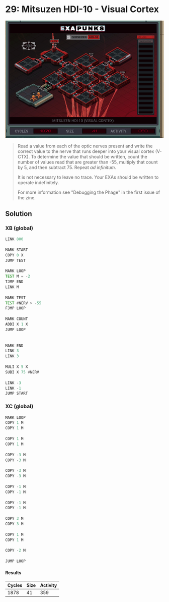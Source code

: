 # 29: Mitsuzen HDI-10 - Visual Cortex

<div align="center"><img src="EXAPUNKS - Mitsuzen HDI-10 (1878, 41, 359, 2022-12-05-19-37-59).gif" /></div>

> Read a value from each of the optic nerves present and write the correct value to the nerve that runs deeper into your visual cortex (V-CTX). To determine the value that should be written, count the number of values read that are greater than -55, multiply that count by 5, and then subtract 75. Repeat _ad infinitum_.
> 
> It is not necessary to leave no trace. Your EXAs should be written to operate indefinitely.
> 
> For more information see "Debugging the Phage" in the first issue of the zine.

## Solution

### XB (global)
```asm
LINK 800

MARK START
COPY 0 X
JUMP TEST

MARK LOOP
TEST M = -2
TJMP END
LINK M

MARK TEST
TEST #NERV > -55
FJMP LOOP

MARK COUNT
ADDI X 1 X
JUMP LOOP


MARK END
LINK 3
LINK 3

MULI X 5 X
SUBI X 75 #NERV

LINK -3
LINK -1
JUMP START
```

### XC (global)
```asm
MARK LOOP
COPY 1 M
COPY 1 M

COPY 1 M
COPY 1 M

COPY -3 M
COPY -3 M

COPY -3 M
COPY -3 M

COPY -1 M
COPY -1 M

COPY -1 M
COPY -1 M

COPY 3 M
COPY 3 M

COPY 1 M
COPY 1 M

COPY -2 M

JUMP LOOP
```

#### Results
| Cycles | Size | Activity |
|--------|------|----------|
| 1878   | 41   | 359      |
